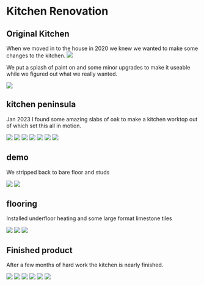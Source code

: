 # Kitchen Renovation

## Original Kitchen

When we moved in to the house in 2020 we knew we wanted to make 
some changes to the kitchen.
![](images/2020.png)

We put a splash of paint on and some minor upgrades to make it 
useable while we figured out what we really wanted. 

![](images/start.png)

## kitchen peninsula

Jan 2023 I found some amazing slabs of oak to make a kitchen 
worktop out of which set this all in motion.

![](images/slabs.png)
![](images/table-slabs.png)
![](images/table-resin.png)
![](images/table-jig.png)
![](images/table-sanding.png)
![](images/table-profile.png)
![](images/table-flat.png)

## demo 

We stripped back to bare floor and studs

![](images/stripped-1.png)
![](images/stripped-2.png)

## flooring

Installed underfloor heating and some large format limestone tiles

![](images/underfloor-heating.png)
![](images/tile-prep.png)
![](images/tile.png)

## Finished product

After a few months of hard work the kitchen is nearly finished.

![](images/finished-1.png)
![](images/finished-2.png)
![](images/finished-3.png)
![](images/finished-4.png)
![](images/finished-5.png)
![](images/finished-6.png)
